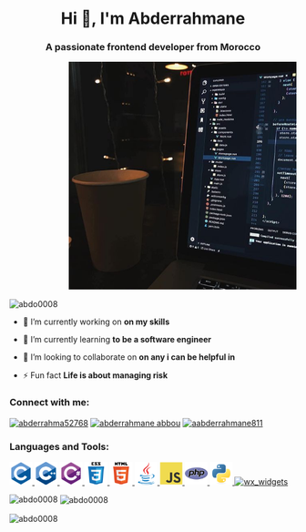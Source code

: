 <h1 align="center">Hi 👋, I'm Abderrahmane</h1>
<h3 align="center">A passionate frontend developer from Morocco</h3>
<p align="right">
  <img src="https://github.com/Abdo0008/Abdo0008/blob/main/634e9d7041b25ff95cde40841733255f.jpg?raw=true" width="400" height="400">
</p>


<p align="left"> <img src="https://komarev.com/ghpvc/?username=abdo0008&label=Profile%20views&color=0e75b6&style=flat" alt="abdo0008" /> </p>

- 🔭 I’m currently working on **on my skills**

- 🌱 I’m currently learning **to be a software engineer**

- 👯 I’m looking to collaborate on **on any i can be helpful in**

- ⚡ Fun fact **Life is about managing risk**

<h3 align="left">Connect with me:</h3>
<p align="left">
<a href="https://twitter.com/abderrahma52768" target="blank"><img align="center" src="https://raw.githubusercontent.com/rahuldkjain/github-profile-readme-generator/master/src/images/icons/Social/twitter.svg" alt="abderrahma52768" height="30" width="40" /></a>
<a href="https://linkedin.com/in/abderrahmane abbou" target="blank"><img align="center" src="https://raw.githubusercontent.com/rahuldkjain/github-profile-readme-generator/master/src/images/icons/Social/linked-in-alt.svg" alt="abderrahmane abbou" height="30" width="40" /></a>
<a href="https://www.hackerrank.com/aabderrahmane811" target="blank"><img align="center" src="https://raw.githubusercontent.com/rahuldkjain/github-profile-readme-generator/master/src/images/icons/Social/hackerrank.svg" alt="aabderrahmane811" height="30" width="40" /></a>
</p>

<h3 align="left">Languages and Tools:</h3>
<p align="left"> <a href="https://www.cprogramming.com/" target="_blank" rel="noreferrer"> <img src="https://raw.githubusercontent.com/devicons/devicon/master/icons/c/c-original.svg" alt="c" width="40" height="40"/> </a> <a href="https://www.w3schools.com/cpp/" target="_blank" rel="noreferrer"> <img src="https://raw.githubusercontent.com/devicons/devicon/master/icons/cplusplus/cplusplus-original.svg" alt="cplusplus" width="40" height="40"/> </a> <a href="https://www.w3schools.com/cs/" target="_blank" rel="noreferrer"> <img src="https://raw.githubusercontent.com/devicons/devicon/master/icons/csharp/csharp-original.svg" alt="csharp" width="40" height="40"/> </a> <a href="https://www.w3schools.com/css/" target="_blank" rel="noreferrer"> <img src="https://raw.githubusercontent.com/devicons/devicon/master/icons/css3/css3-original-wordmark.svg" alt="css3" width="40" height="40"/> </a> <a href="https://www.w3.org/html/" target="_blank" rel="noreferrer"> <img src="https://raw.githubusercontent.com/devicons/devicon/master/icons/html5/html5-original-wordmark.svg" alt="html5" width="40" height="40"/> </a> <a href="https://www.java.com" target="_blank" rel="noreferrer"> <img src="https://raw.githubusercontent.com/devicons/devicon/master/icons/java/java-original.svg" alt="java" width="40" height="40"/> </a> <a href="https://developer.mozilla.org/en-US/docs/Web/JavaScript" target="_blank" rel="noreferrer"> <img src="https://raw.githubusercontent.com/devicons/devicon/master/icons/javascript/javascript-original.svg" alt="javascript" width="40" height="40"/> </a> <a href="https://www.php.net" target="_blank" rel="noreferrer"> <img src="https://raw.githubusercontent.com/devicons/devicon/master/icons/php/php-original.svg" alt="php" width="40" height="40"/> </a> <a href="https://www.python.org" target="_blank" rel="noreferrer"> <img src="https://raw.githubusercontent.com/devicons/devicon/master/icons/python/python-original.svg" alt="python" width="40" height="40"/> </a> <a href="https://www.wxwidgets.org/" target="_blank" rel="noreferrer"> <img src="https://upload.wikimedia.org/wikipedia/commons/b/bb/WxWidgets.svg" alt="wx_widgets" width="40" height="40"/> </a> </p>

<p><img align="left" src="https://github-readme-stats.vercel.app/api/top-langs?username=abdo0008&show_icons=true&title_color=4f0cac&text_color=104fb7&bg_color=000000&locale=en&layout=compact" alt="abdo0008" /></p>

<p>&nbsp;<img align="center" src="https://github-readme-stats.vercel.app/api?username=abdo0008&show_icons=true&title_color=4f11ac&text_color=1061b7&bg_color=000000&hide_border=true&locale=en" alt="abdo0008" /></p>

<p><img align="center" src="https://github-readme-streak-stats.herokuapp.com/?user=abdo0008&theme=highcontrast" alt="abdo0008" /></p>
